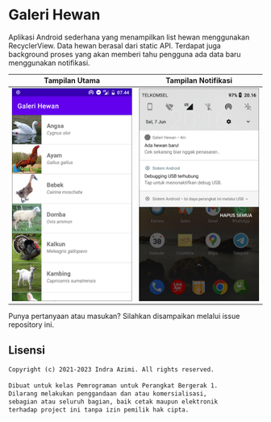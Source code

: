 # Galeri Hewan

Aplikasi Android sederhana yang menampilkan list hewan menggunakan RecyclerView. Data hewan berasal dari static API. Terdapat juga background proses yang akan memberi tahu pengguna ada data baru menggunakan notifikasi.

Tampilan Utama                              | Tampilan Notifikasi
--------------------------------------------|---------------------------------------------
<img src="screenshots/main.png" width="250">|<img src="screenshots/notif.png" width="250">

Punya pertanyaan atau masukan? Silahkan disampaikan melalui issue repository ini.

## Lisensi

    Copyright (c) 2021-2023 Indra Azimi. All rights reserved.

    Dibuat untuk kelas Pemrograman untuk Perangkat Bergerak 1.
    Dilarang melakukan penggandaan dan atau komersialisasi,
    sebagian atau seluruh bagian, baik cetak maupun elektronik
    terhadap project ini tanpa izin pemilik hak cipta.